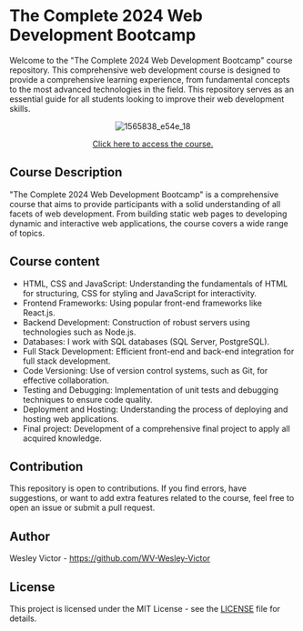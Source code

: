 # The Complete 2024 Web Development Bootcamp
Welcome to the "The Complete 2024 Web Development Bootcamp" course repository. This comprehensive web development course is designed to provide a comprehensive learning experience, from fundamental concepts to the most advanced technologies in the field. This repository serves as an essential guide for all students looking to improve their web development skills.

<div align="center">
  
![1565838_e54e_18](https://github.com/WV-Wesley-Victor/The-Complete-2024-Web-Development-Bootcamp/assets/137107062/5eff19f8-6d02-4595-83db-9258fcca384b)

</div>
<p align="center">
  <a href="https://www.udemy.com/course/the-complete-web-development-bootcamp/" target="_blank">Click here to access the course.</a>
</p>

## Course Description
"The Complete 2024 Web Development Bootcamp" is a comprehensive course that aims to provide participants with a solid understanding of all facets of web development. From building static web pages to developing dynamic and interactive web applications, the course covers a wide range of topics.

## Course content
* HTML, CSS and JavaScript: Understanding the fundamentals of HTML for structuring, CSS for styling and JavaScript for interactivity.
* Frontend Frameworks: Using popular front-end frameworks like React.js.
* Backend Development: Construction of robust servers using technologies such as Node.js.
* Databases: I work with SQL databases (SQL Server, PostgreSQL).
* Full Stack Development: Efficient front-end and back-end integration for full stack development.
* Code Versioning: Use of version control systems, such as Git, for effective collaboration.
* Testing and Debugging: Implementation of unit tests and debugging techniques to ensure code quality.
* Deployment and Hosting: Understanding the process of deploying and hosting web applications.
* Final project: Development of a comprehensive final project to apply all acquired knowledge.

## Contribution
This repository is open to contributions. If you find errors, have suggestions, or want to add extra features related to the course, feel free to open an issue or submit a pull request.

## Author
Wesley Victor - https://github.com/WV-Wesley-Victor

## License
This project is licensed under the MIT License - see the [LICENSE](LICENSE) file for details.
